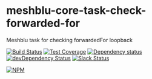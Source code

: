 # meshblu-core-task-check-forwarded-for
Meshblu task for checking forwardedFor loopback

[![Build Status](https://travis-ci.org/octoblu/meshblu-core-task-check-forwarded-for.svg?branch=master)](https://travis-ci.org/octoblu/meshblu-core-task-check-forwarded-for)
[![Test Coverage](https://codecov.io/gh/octoblu/meshblu-core-task-check-forwarded-for/branch/master/graph/badge.svg)](https://codecov.io/gh/octoblu/meshblu-core-task-check-forwarded-for)
[![Dependency status](http://img.shields.io/david/octoblu/meshblu-core-task-check-forwarded-for.svg?style=flat)](https://david-dm.org/octoblu/meshblu-core-task-check-forwarded-for)
[![devDependency Status](http://img.shields.io/david/dev/octoblu/meshblu-core-task-check-forwarded-for.svg?style=flat)](https://david-dm.org/octoblu/meshblu-core-task-check-forwarded-for#info=devDependencies)
[![Slack Status](http://community-slack.octoblu.com/badge.svg)](http://community-slack.octoblu.com)

[![NPM](https://nodei.co/npm/meshblu-core-task-check-forwarded-for.svg?style=flat)](https://npmjs.org/package/meshblu-core-task-check-forwarded-for)

